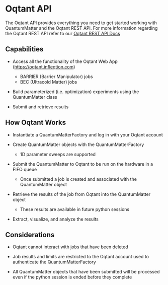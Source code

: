 # Oqtant API

The Oqtant API provides everything you need to get started working with QuantumMatter and the Oqtant REST API. For more information regarding the Oqtant REST API refer to our [Oqtant REST API Docs](oqtant_rest_api_docs.md)

## Capabilities

- Access all the functionality of the Oqtant Web App (https://oqtant.infleqtion.com)

  - BARRIER (Barrier Manipulator) jobs
  - BEC (Ultracold Matter) jobs

- Build parameterized (i.e. optimization) experiments using the QuantumMatter class

- Submit and retrieve results

## How Oqtant Works

- Instantiate a QuantumMatterFactory and log in with your Oqtant account

- Create QuantumMatter objects with the QuantumMatterFactory

  - 1D parameter sweeps are supported

- Submit the QuantumMatter to Oqtant to be run on the hardware in a FIFO queue

  - Once submitted a job is created and associated with the QuantumMatter object

- Retrieve the results of the job from Oqtant into the QuantumMatter object

  - These results are available in future python sessions

- Extract, visualize, and analyze the results

## Considerations

- Oqtant cannot interact with jobs that have been deleted

- Job results and limits are restricted to the Oqtant account used to authenticate the QuantumMatterFactory

- All QuantumMatter objects that have been submitted will be processed even if the python session is ended before they complete

